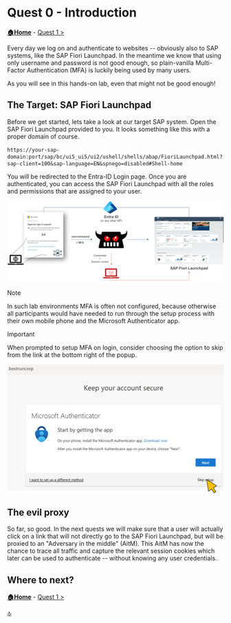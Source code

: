 # Quest 0 - Introduction

**[🏠Home](../README.md)** - [ Quest 1 >](quest1.md)

Every day we log on and authenticate to websites -- obviously also to SAP systems, like the SAP Fiori Launchpad. In the meantime we know that using only username and password is not good enough, so plain-vanilla Multi-Factor Authentication (MFA) is luckily being used by many users.

As you will see in this hands-on lab, even that might not be good enough!

## The Target: SAP Fiori Launchpad

Before we get started, lets take a look at our target SAP system. Open the SAP Fiori Launchpad provided to you. It looks something like this with a proper domain of course.

```plaintext
https://your-sap-domain:port/sap/bc/ui5_ui5/ui2/ushell/shells/abap/FioriLaunchpad.html?sap-client=100&sap-language=EN&spnego=disabled#Shell-home
```

You will be redirected to the Entra-ID Login page. Once you are authenticated, you can access the SAP Fiori Launchpad with all the roles and permissions that are assigned to your user.

<p align="center" width="100%">
<img alt="Cookie editor" src="assets/quest0/overview.png"  width="1000">
</p>

> [!NOTE]
> In such lab environments MFA is often not configured, because otherwise all participants would have needed to run through the setup process with their own mobile phone and the Microsoft Authenticator app.

> [!IMPORTANT]
> When prompted to setup MFA on login, consider choosing the option to skip from the link at the bottom right of the popup.

<p align="center" width="100%">
<img alt="Step 28" src="assets/quest3/3-49.jpg"  width="600">
</p>

## The evil proxy

So far, so good. In the next quests we will make sure that a user will actually click on a link that will not directly go to the SAP Fiori Launchpad, but will be proxied to an "Adversary in the middle" (AitM). This AitM has now the chance to trace all traffic and capture the relevant session cookies which later can be used to authenticate -- without knowing any user credentials.

## Where to next?

**[🏠Home](../README.md)** - [ Quest 1 >](quest1.md)

[🔝](#)
